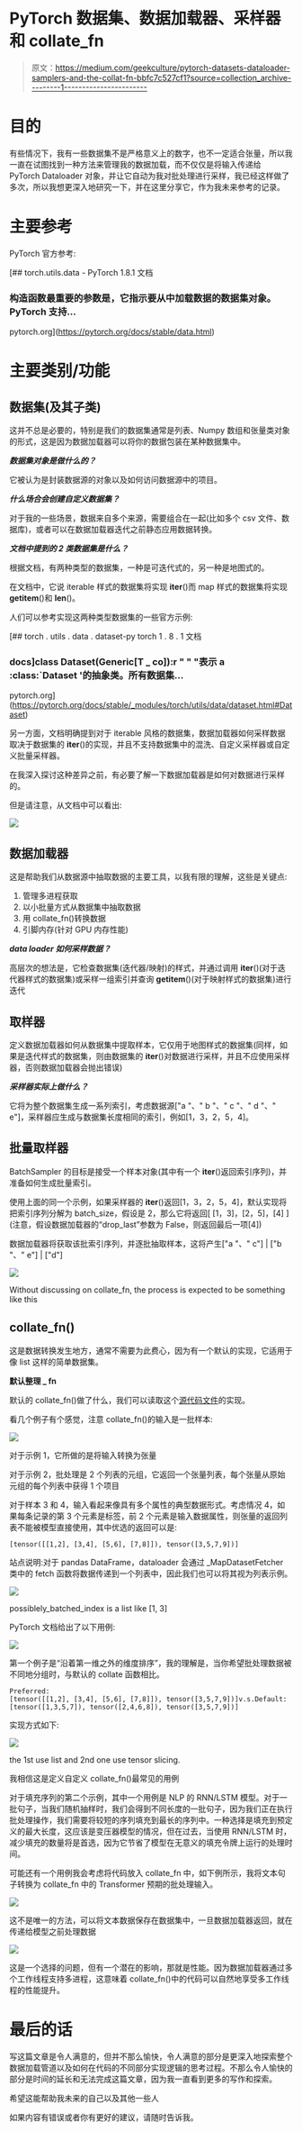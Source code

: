 # PyTorch 数据集、数据加载器、采样器和 collate_fn

> 原文：<https://medium.com/geekculture/pytorch-datasets-dataloader-samplers-and-the-collat-fn-bbfc7c527cf1?source=collection_archive---------1----------------------->

# 目的

有些情况下，我有一些数据集不是严格意义上的数字，也不一定适合张量，所以我一直在试图找到一种方法来管理我的数据加载，而不仅仅是将输入传递给 PyTorch Dataloader 对象，并让它自动为我对批处理进行采样，我已经这样做了多次，所以我想更深入地研究一下，并在这里分享它，作为我未来参考的记录。

# 主要参考

PyTorch 官方参考:

 [## torch.utils.data - PyTorch 1.8.1 文档

### 构造函数最重要的参数是，它指示要从中加载数据的数据集对象。PyTorch 支持…

pytorch.org](https://pytorch.org/docs/stable/data.html) 

# 主要类别/功能

## 数据集(及其子类)

这并不总是必要的，特别是我们的数据集通常是列表、Numpy 数组和张量类对象的形式，这是因为数据加载器可以将你的数据包装在某种数据集中。

***数据集对象是做什么的？***

它被认为是封装数据源的对象以及如何访问数据源中的项目。

***什么场合会创建自定义数据集？***

对于我的一些场景，数据来自多个来源，需要组合在一起(比如多个 csv 文件、数据库)，或者可以在数据加载器迭代之前静态应用数据转换。

***文档中提到的 2 类数据集是什么？***

根据文档，有两种类型的数据集，一种是可迭代式的，另一种是地图式的。

在文档中，它说 iterable 样式的数据集将实现 __iter__()而 map 样式的数据集将实现 __getitem__()和 __len__()。

人们可以参考实现这两种类型数据集的一些官方示例:

 [## torch . utils . data . dataset-py torch 1 . 8 . 1 文档

### docs]class Dataset(Generic[T _ co]):r " " "表示 a :class:`Dataset '的抽象类。所有数据集…

pytorch.org](https://pytorch.org/docs/stable/_modules/torch/utils/data/dataset.html#Dataset) 

另一方面，文档明确提到对于 iterable 风格的数据集，数据加载器如何采样数据取决于数据集的 __iter__()的实现，并且不支持数据集中的混洗、自定义采样器或自定义批量采样器。

在我深入探讨这种差异之前，有必要了解一下数据加载器是如何对数据进行采样的。

但是请注意，从文档中可以看出:

![](img/b74316842db9bc006eaf4d0d87265dff.png)

## 数据加载器

这是帮助我们从数据源中抽取数据的主要工具，以我有限的理解，这些是关键点:

1.  管理多进程获取
2.  以小批量方式从数据集中抽取数据
3.  用 collate_fn()转换数据
4.  引脚内存(针对 GPU 内存性能)

***data loader 如何采样数据？***

高层次的想法是，它检查数据集(迭代器/映射)的样式，并通过调用 __iter__()(对于迭代器样式的数据集)或采样一组索引并查询 __getitem__()(对于映射样式的数据集)进行迭代

## 取样器

定义数据加载器如何从数据集中提取样本，它仅用于地图样式的数据集(同样，如果是迭代样式的数据集，则由数据集的 __iter__()对数据进行采样，并且不应使用采样器，否则数据加载器会抛出错误)

***采样器实际上做什么？***

它将为整个数据集生成一系列索引，考虑数据源["a "、" b "、" c "、" d "、" e"]，采样器应生成与数据集长度相同的索引，例如[1，3，2，5，4]。

## 批量取样器

BatchSampler 的目标是接受一个样本对象(其中有一个 __iter__()返回索引序列)，并准备如何生成批量索引。

使用上面的同一个示例，如果采样器的 __iter__()返回[1，3，2，5，4]，默认实现将把索引序列分解为 batch_size，假设是 2，那么它将返回[ [1，3]，[2，5]，[4] ](注意，假设数据加载器的“drop_last”参数为 False，则返回最后一项[4])

数据加载器将获取该批索引序列，并逐批抽取样本，这将产生["a "、" c"] | ["b "、" e"] | ["d"]

![](img/2ed13617e3c0f925a7e7253e5b121c81.png)

Without discussing on collate_fn, the process is expected to be something like this

## collate_fn()

这是数据转换发生地方，通常不需要为此费心，因为有一个默认的实现，它适用于像 list 这样的简单数据集。

**默认整理 _ fn**

默认的 collate_fn()做了什么，我们可以读取这个[源代码文件](https://github.com/pytorch/pytorch/blob/master/torch/utils/data/_utils/collate.py)的实现。

看几个例子有个感觉，注意 collate_fn()的输入是一批样本:

![](img/2b9ae0378d166ecce1dafd7ec574e3bc.png)

对于示例 1，它所做的是将输入转换为张量

对于示例 2，批处理是 2 个列表的元组，它返回一个张量列表，每个张量从原始元组的每个列表中获得 1 个项目

对于样本 3 和 4，输入看起来像具有多个属性的典型数据形式。考虑情况 4，如果每条记录的第 3 个元素是标签，前 2 个元素是输入数据属性，则张量的返回列表不能被模型直接使用，其中优选的返回可以是:

```
[tensor([[1,2], [3,4], [5,6], [7,8]]), tensor([3,5,7,9])]
```

站点说明:对于 pandas DataFrame，dataloader 会通过 _MapDatasetFetcher 类中的 fetch 函数将数据传递到一个列表中，因此我们也可以将其视为列表示例。

![](img/bbd2ae69029951a5c1539ac0dbacab5e.png)

possiblely_batched_index is a list like [1, 3]

PyTorch 文档给出了以下用例:

![](img/cc7201956e2583b1d5bd569aecc4be69.png)

第一个例子是“沿着第一维之外的维度排序”，我的理解是，当你希望批处理数据被不同地分组时，与默认的 collate 函数相比。

```
Preferred: 
[tensor([[1,2], [3,4], [5,6], [7,8]]), tensor([3,5,7,9])]v.s.Default:
[tensor([1,3,5,7]), tensor([2,4,6,8]), tensor([3,5,7,9])]
```

实现方式如下:

![](img/f607b8168b4fc805deb6cdd7923f8d08.png)

the 1st use list and 2nd one use tensor slicing.

我相信这是定义自定义 collate_fn()最常见的用例

对于填充序列的第二个示例，其中一个用例是 NLP 的 RNN/LSTM 模型。对于一批句子，当我们随机抽样时，我们会得到不同长度的一批句子，因为我们正在执行批处理操作，我们需要将较短的序列填充到最长的序列中。一种选择是填充到预定义的最大长度，这应该是变压器模型的情况，但在过去，当使用 RNN/LSTM 时，减少填充的数量将是首选，因为它节省了模型在无意义的填充令牌上运行的处理时间。

可能还有一个用例我会考虑将代码放入 collate_fn 中，如下例所示，我将文本句子转换为 collate_fn 中的 Transformer 预期的批处理输入。

![](img/e2d181aec1bbe9d1493ec09ac1120873.png)

这不是唯一的方法，可以将文本数据保存在数据集中，一旦数据加载器返回，就在传递给模型之前处理数据

![](img/9eef37ba564b191037fa8e087e0959d8.png)

这是一个选择的问题，但有一个潜在的影响，那就是性能。因为数据加载器通过多个工作线程支持多进程，这意味着 collate_fn()中的代码可以自然地享受多工作线程的性能提升。

# 最后的话

写这篇文章是令人满意的，但并不那么愉快，令人满意的部分是更深入地探索整个数据加载管道以及如何在代码的不同部分实现逻辑的思考过程。不那么令人愉快的部分是时间的延长和无法完成这篇文章，因为我一直看到更多的写作和探索。

希望这能帮助我未来的自己以及其他一些人

如果内容有错误或者你有更好的建议，请随时告诉我。